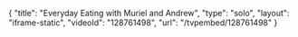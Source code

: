 {
    "title": "Everyday Eating with Muriel and Andrew",
    "type": "solo",
    "layout": "iframe-static",
    "videoId": "128761498",
    "url": "\/tvpembed\/128761498"
}